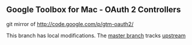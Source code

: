 ## Google Toolbox for Mac - OAuth 2 Controllers

git mirror of http://code.google.com/p/gtm-oauth2/

This branch has local modifications. The [master branch][master] tracks [upstream][upstream]

[master]: https://github.com/educreations/gtm-oauth2/tree/master
[upstream]: http://code.google.com/p/gtm-oauth2/
